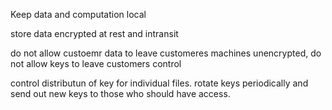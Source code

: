 Keep data and computation local

store data encrypted at rest and intransit

do not allow custoemr data to leave customeres machines unencrypted, do not allow keys to leave customers control

control distributun of key for individual files. rotate keys periodically and send out new keys to those who should have access.

